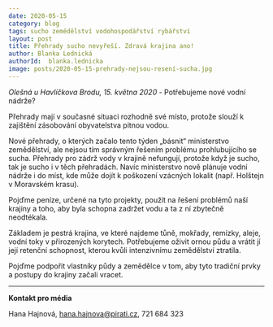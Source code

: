 ```yaml
---
date: 2020-05-15
category: blog
tags: sucho zemědělství vodohospodářství rybářství
layout: post
title: Přehrady sucho nevyřeší. Zdravá krajina ano!
author: Blanka Lednická
authorId:  blanka.lednicka
image: posts/2020-05-15-prehrady-nejsou-resení-sucha.jpg
---
```


*Olešná u Havlíčkova Brodu, 15. května 2020* - Potřebujeme nové vodní nádrže? 

Přehrady mají v současné situaci rozhodně své místo, protože slouží k zajištění zásobování obyvatelstva pitnou vodou. 

Nové přehrady, o kterých začalo tento týden „básnit“ ministerstvo zemědělství, ale nejsou tím správným řešením problému prohlubujícího se sucha. Přehrady pro zádrž vody v krajině nefungují, protože když je sucho, tak je sucho i v těch přehradách. Navíc ministerstvo nově plánuje vodní nádrže i do míst, kde může dojít k poškození vzácných lokalit (např. Holštejn v Moravském krasu). 

Pojďme peníze, určené na tyto projekty, použít na řešení problémů naší krajiny a toho, aby byla schopna zadržet vodu a ta z ní zbytečně neodtékala. 

Základem je pestrá krajina, ve které najdeme tůně, mokřady, remízky, aleje, vodní toky v přirozených korytech. Potřebujeme oživit ornou půdu a vrátit jí její retenční schopnost, kterou kvůli intenzivnímu zemědělství ztratila.

Pojďme podpořit vlastníky půdy a zemědělce v tom, aby tyto tradiční prvky a postupy do krajiny začali vracet. 

---

**Kontakt pro média**

Hana Hajnová, <hana.hajnova@pirati.cz>, 721 684 323
